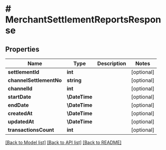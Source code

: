 # # MerchantSettlementReportsResponse

## Properties

Name | Type | Description | Notes
------------ | ------------- | ------------- | -------------
**settlementId** | **int** |  | [optional]
**channelSettlementNo** | **string** |  | [optional]
**channelId** | **int** |  | [optional]
**startDate** | **\DateTime** |  | [optional]
**endDate** | **\DateTime** |  | [optional]
**createdAt** | **\DateTime** |  | [optional]
**updatedAt** | **\DateTime** |  | [optional]
**transactionsCount** | **int** |  | [optional]

[[Back to Model list]](../../README.md#models) [[Back to API list]](../../README.md#endpoints) [[Back to README]](../../README.md)
